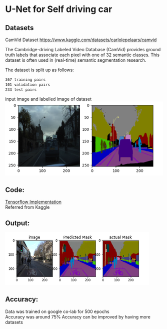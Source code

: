 # U-Net for Self driving car

## Datasets

CamVid Dataset
https://www.kaggle.com/datasets/carlolepelaars/camvid

The Cambridge-driving Labeled Video Database (CamVid) provides ground truth labels that associate each pixel with one of 32 semantic classes. This dataset is often used in (real-time) semantic segmentation research.

The dataset is split up as follows:

    367 training pairs
    101 validation pairs
    233 test pairs

input image and labelled image of dataset
![Input](/media/input.png)

## Code:


[Tensorflow Implementation](/u_net_for_self_driving_cars.ipynbu_net)  <br>
Referred from Kaggle

## Output:

![Output](/media/unet_out.png)

## Accuracy: </br>
Data was trained on google co-lab for 500 epochs</br>
Accuracy was around 75%
Accuracy can be improved by having more datasets



